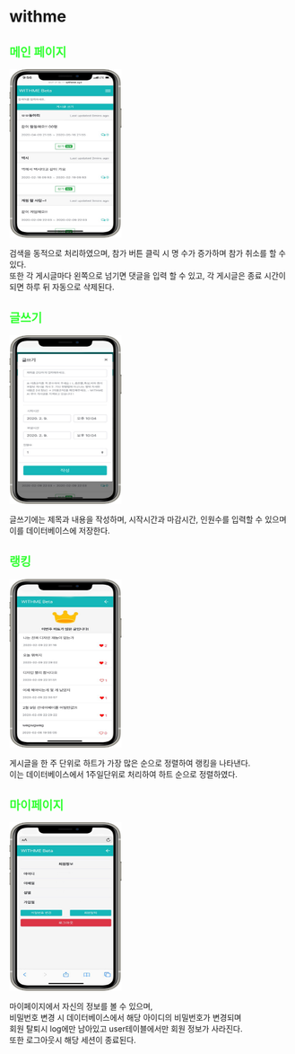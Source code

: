 # withme

<h2 style='color:#3f3f'>메인 페이지</h2>
<img src="static/img/content1.png" style='width:200px; height:300px'>
<p>검색을 동적으로 처리하였으며, 참가 버튼 클릭 시 명 수가 증가하며 참가 취소를 할 수 있다.
</br>
또한 각 게시글마다 왼쪽으로 넘기면 댓글을 입력 할 수 있고, 
각 게시글은 종료 시간이 되면 하루 뒤 자동으로 삭제된다.
</br>
</p>
<h2 style='color:#3f3f'>글쓰기</h2>
<img src="static/img/content2.png" style='width:200px; height:300px'>
<p>글쓰기에는 제목과 내용을 작성하며, 시작시간과 마감시간, 인원수를 입력할 수 있으며
</br>
이를 데이터베이스에 저장한다.
</p>
<h2 style='color:#3f3f'>랭킹</h2>
<img src="static/img/content5.png" style='width:200px; height:300px'>
<p>게시글을 한 주 단위로 하트가 가장 많은 순으로 정렬하여 랭킹을 나타낸다.</br>
이는 데이터베이스에서 1주일단위로 처리하여 하트 순으로 정렬하였다. </p>
<h2 style='color:#3f3f'>마이페이지</h2>
<img src="static/img/content6.png" style='width:200px; height:300px'>
<p>마이페이지에서 자신의 정보를 볼 수 있으며, </br>
비밀번호 변경 시 데이터베이스에서 해당 아이디의 비밀번호가 변경되며</br>
회원 탈퇴시 log에만 남아있고 user테이블에서만 회원 정보가 사라진다.</br>
또한 로그아웃시 해당 세션이 종료된다.</p>
